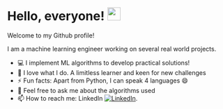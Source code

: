 # Hello, everyone! <img src="https://github.com/MB-MuratBayraktar/dataFiles/blob/main/waving-hand-joypixels.gif" width="30px">
Welcome to my Github profile!

I am a machine learning engineer working on several real world projects. 

- 💻 I implement ML algorithms to develop practical solutions!
- 🌱 I love what I do. A limitless learner and keen for new challenges 
- ⚡ Fun facts: Apart from Python, I can speak 4 languages 😄 
- 💬 Feel free to ask me about the algorithms used
- 📫 How to reach me: LinkedIn [![LinkedIn][2.2]][2].

[2.2]: https://github.com/MB-MuratBayraktar/dataFiles/blob/main/LinkedIn_logo_initials.png

<!-- Links to your social media accounts -->

[2]: https://www.linkedin.com/in/mr-muratbayraktar/
